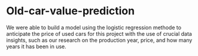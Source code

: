 # Old-car-value-prediction
We were able to build a model using the logistic regression methode to anticipate the price of used cars for this project with the use of crucial data insights, such as our research on the production year, price, and how many years it has been in use.
